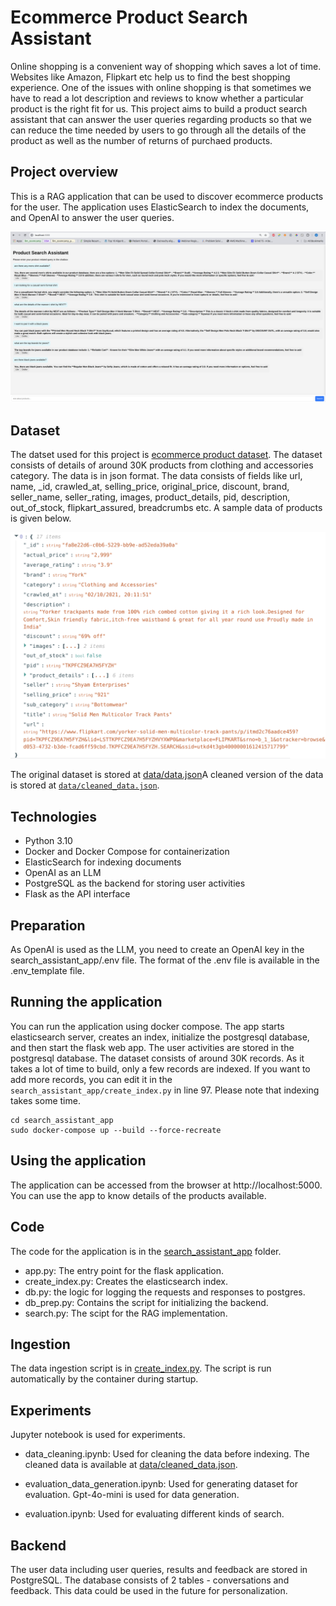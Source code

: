 # Ecommerce Product Search Assistant

Online shopping is a convenient way of shopping which saves a lot of time. Websites like Amazon, Flipkart etc help us to find the best shopping experience. One of the issues with online shopping is that sometimes we have to read a lot description and reviews to know whether a particular product is the right fit for us. This project aims to build a product search assistant that can answer the user queries regarding products so that we can reduce the time needed by users to go through all the details of the product as well as the number of returns of purchaed products.
## Project overview

This is a RAG application that can be used to discover ecommerce products for the user. The application uses ElasticSearch to index the documents, and OpenAI to answer the user queries. 

<p align="center">
  <img src="images/sample_search.png">
</p>


## Dataset
The datset used for this project is [ecommerce product dataset](https://www.kaggle.com/datasets/aaditshukla/flipkart-fasion-products-dataset?resource=download). The dataset consists of details of around 30K products from clothing and accessories category. The data is in json format. The data consists of fields like url, name, _id, crawled_at, selling_price, original_price, discount, brand, seller_name, seller_rating, images, product_details, pid, description, out_of_stock, flipkart_assured, breadcrumbs etc. A sample data of products is given below.
<p align="center">
  <img src="images/sample_product_data.png">
</p>

The original dataset is stored at [data/data.json](data/data.json)A cleaned version of the data is stored at [`data/cleaned_data.json`](data/cleaned_data.json).

## Technologies

* Python 3.10
* Docker and Docker Compose for containerization
* ElasticSearch for indexing documents
* OpenAI as an LLM 
* PostgreSQL as the backend for storing user activities
* Flask as the API interface

## Preparation

As OpenAI is used as the LLM, you need to create an OpenAI key in the search_assistant_app/.env file.  The format of the .env file is available in the .env_template file. 
## Running the application

You can run the application using docker compose. The app starts elasticsearch server, creates an index, initialize the postgresql database, and then start the flask web app. The user activities are stored in the postgresql database. The dataset consists of around 30K records. As it takes a lot of time to build, only a few records are indexed. If you want to add more records, you can edit it in the `search_assistant_app/create_index.py` in line 97. Please note that indexing takes some time. 

```
cd search_assistant_app
sudo docker-compose up --build --force-recreate
```

## Using the application

The application can be accessed from the browser at http://localhost:5000. You can use the app to know details of the products available. 

## Code

The code for the application is in the [search_assistant_app](search_assistant_app) folder.

* app.py: The entry point for the flask application.
* create_index.py: Creates the elasticsearch index.
* db.py: the logic for logging the requests and responses to postgres.
* db_prep.py: Contains the script for initializing the backend.
* search.py: The scipt for the RAG implementation.

## Ingestion

The data ingestion script is in [create_index.py](search_assistant_app/ingestion.py). The script is run automatically by the container during startup. 

## Experiments

Jupyter notebook is used for experiments. 

* data_cleaning.ipynb: Used for cleaning the data before indexing. The cleaned data is available at [data/cleaned_data.json](data/cleaned_data.json).

* evaluation_data_generation.ipynb: Used for generating dataset for evaluation. Gpt-4o-mini is used for data generation.

* evaluation.ipynb: Used for evaluating different kinds of search. 

## Backend

The user data including user queries, results and feedback are stored in PostgreSQL. The database consists of 2 tables - conversations and feedback. This data could be used in the future for personalization.


